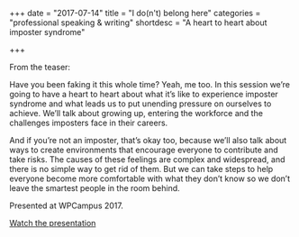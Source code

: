 +++
date = "2017-07-14"
title = "I do(n't) belong here"
categories = "professional speaking & writing"
shortdesc = "A heart to heart about imposter syndrome"

+++

From the teaser:

Have you been faking it this whole time? Yeah, me too. In this session we’re going to have a heart to heart about what it’s like to experience imposter syndrome and what leads us to put unending pressure on ourselves to achieve. We’ll talk about growing up, entering the workforce and the challenges imposters face in their careers.

And if you’re not an imposter, that’s okay too, because we’ll also talk about ways to create environments that encourage everyone to contribute and take risks. The causes of these feelings are complex and widespread, and there is no simple way to get rid of them. But we can take steps to help everyone become more comfortable with what they don’t know so we don’t leave the smartest people in the room behind.

Presented at WPCampus 2017.

<p class="center"><a class="live-link" href="https://2017.wpcampus.org/schedule/i-dont-belong-here/">Watch the presentation</a></p>